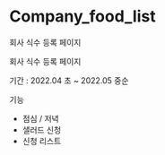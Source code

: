 # Company_food_list
회사 식수 등록 페이지 

회사 식수 등록 페이지

기간 : 2022.04 초 ~ 2022.05 중순

기능
 - 점심 / 저녁
 - 샐러드 신청
 - 신청 리스트 


